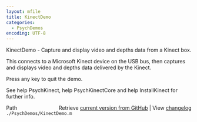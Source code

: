 ```yaml
---
layout: mfile
title: KinectDemo
categories:
  - PsychDemos
encoding: UTF-8
---
```


KinectDemo - Capture and display video and depths data from a Kinect box.  

This connects to a Microsoft Kinect device on the USB bus, then captures  
and displays video and depths data delivered by the Kinect.  

Press any key to quit the demo.  

See help PsychKinect, help PsychKinectCore and help InstallKinect for  
further info.  



<div class="code_header" style="text-align:right;">
  <span style="float:left;">Path&nbsp;&nbsp;</span> <span class="counter">Retrieve <a href=
  "https://raw.github.com/Psychtoolbox-3/Psychtoolbox-3/beta/./PsychDemos/KinectDemo.m">current version from GitHub</a> | View <a href=
  "https://github.com/Psychtoolbox-3/Psychtoolbox-3/commits/beta/./PsychDemos/KinectDemo.m">changelog</a></span>
</div>
<div class="code">
  <code>./PsychDemos/KinectDemo.m</code>
</div>
